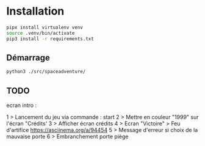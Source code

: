 # Installation

```sh
pipx install virtualenv venv
source .venv/bin/activate
pip3 install -r requirements.txt
```

## Démarrage

```sh
python3 ./src/spaceadventure/
```

## TODO 

ecran intro : 

1 > Lancement du jeu via commande : start
2 > Mettre en couleur "1999" sur l'écran "Crédits'
3 > Afficher écran crédits 
4 > Ecran "Victoire" > Feu d'artifice https://asciinema.org/a/94454
5 > Message d'erreur si choix de la mauvaise porte
6 > Embranchement porte piège 